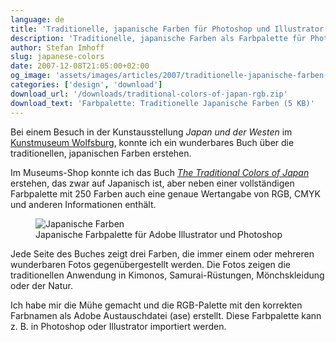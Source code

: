 ```yaml
---
language: de
title: 'Traditionelle, japanische Farben für Photoshop und Illustrator'
description: 'Traditionelle, japanische Farben als Farbpalette für Photoshop und Illustrator zum KOSTENLOSEN Download.'
author: Stefan Imhoff
slug: japanese-colors
date: 2007-12-08T21:05:00+02:00
og_image: 'assets/images/articles/2007/traditionelle-japanische-farben-photoshop-illustrator/japanische-farben.png'
categories: ['design', 'download']
download_url: '/downloads/traditional-colors-of-japan-rgb.zip'
download_text: 'Farbpalette: Traditionelle Japanische Farben (5 KB)'
---
```


Bei einem Besuch in der Kunstausstellung <cite>Japan und der Westen</cite> im [Kunstmuseum Wolfsburg](https://www.kunstmuseum-wolfsburg.de/ 'Kunstmuseum-Wolfsburg'), konnte ich ein wunderbares Buch über die traditionellen, japanischen Farben erstehen.

Im Museums-Shop konnte ich das Buch <cite>[The Traditional Colors of Japan](http://www.amazon.de/gp/product/4894445786/ref=as_li_ss_tl?ie=UTF8&camp=1638&creative=19454&creativeASIN=4894445786&linkCode=as2&tag=kogakurede-21)</cite> erstehen, das zwar auf Japanisch ist, aber neben einer vollständigen Farbpalette mit 250 Farben auch eine genaue Wertangabe von RGB, CMYK und anderen Informationen enthält.

<figure class="image-figure image-figure-noborder">
  <img src="/assets/images/articles/2007/traditionelle-japanische-farben-photoshop-illustrator/japanische-farben.png" alt="Japanische Farben" title="Japanische Farben">
  <figcaption>
  Japanische Farbpalette für Adobe Illustrator und Photoshop
  </figcaption>
</figure>

Jede Seite des Buches zeigt drei Farben, die immer einem oder mehreren wunderbaren Fotos gegenübergestellt werden. Die Fotos zeigen die traditionellen Anwendung in Kimonos, Samurai-Rüstungen, Mönchskleidung oder der Natur.

Ich habe mir die Mühe gemacht und die RGB-Palette mit den korrekten Farbnamen als Adobe Austauschdatei (ase) erstellt. Diese Farbpalette kann z. B. in Photoshop oder Illustrator importiert werden.
